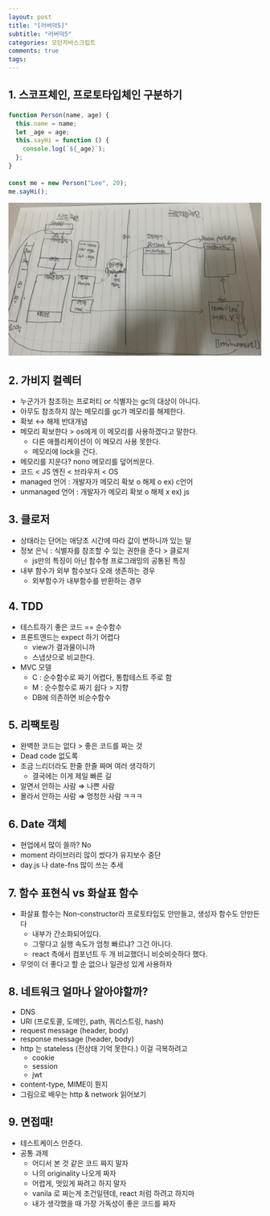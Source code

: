 ```yaml
---
layout: post
title: "[러버덕5]"
subtitle: "러버덕5"
categories: 모던자바스크립트
comments: true
tags: 
---
```


## 1. 스코프체인, 프로토타입체인 구분하기

```jsx
function Person(name, age) {
  this.name = name;
  let _age = age;
  this.sayHi = function () {
    console.log(`${_age}`);
  };
}

const me = new Person("Lee", 20);
me.sayHi();

```

![체인구분](/assets/img/study/체인구분.png)<br>

## 2. 가비지 컬렉터

- 누군가가 참조하는 프로퍼티 or 식별자는 gc의 대상이 아니다.
- 아무도 참조하지 않는 메모리를 gc가 메모리를 해제한다.
- 확보 ↔ 해제 반대개념
- 메모리 확보한다 > os에게 이 메모리를 사용하겠다고 말한다.
    - 다른 애플리케이션이 이 메모리 사용 못한다.
    - 메모리에 lock을 건다.
- 메모리를 지운다? nono 메모리를 덮어씌운다.
- 코드 < JS 엔진 < 브라우저 < OS
- managed 언어 : 개발자가 메모리 확보 o 해제 o  ex) c언어
- unmanaged 언어 : 개발자가 메모리 확보 o 해제 x ex) js

## 3. 클로저

- 상태라는 단어는 애당초 시간에 따라 값이 변하니까 있는 말
- 정보 은닉 : 식별자를 참조할 수 있는 권한을 준다 > 클로저
    - js만의 특징이 아닌 함수형 프로그래밍의 공통된 특징
- 내부 함수가 외부 함수보다 오래 생존하는 경우
    - 외부함수가 내부함수를 반환하는 경우
    

## 4. TDD

- 테스트하기 좋은 코드 == 순수함수
- 프론트앤드는 expect 하기 어렵다
    - view가 결과물이니까
    - 스냅샷으로 비교한다.
- MVC 모델
    - C : 순수함수로 짜기 어렵다, 통합테스트 주로 함
    - M : 순수함수로 짜기 쉽다 > 지향
    - DB에 의존하면 비순수함수
    

## 5. 리팩토링

- 완벽한 코드는 없다 > 좋은 코드를 짜는 것
- Dead code 없도록
- 조금 느리더라도 한줄 한줄 짜며 여러 생각하기
    - 결국에는 이게 제일 빠른 길
- 알면서 안하는 사람 ⇒ 나쁜 사람
- 몰라서 안하는 사람 ⇒ 멍청한 사람 ㅋㅋㅋ

## 6. Date 객체

- 현업에서 많이 쓸까? No
- moment 라이브러리 많이 썼다가 유지보수 중단
- day.js 나 date-fns 많이 쓰는 추세

## 7. 함수 표현식 vs 화살표 함수

- 화살표 함수는 Non-constructor라 프로토타입도 안만들고, 생성자 함수도 안만든다
    - 내부가 간소화되어있다.
    - 그렇다고 실행 속도가 엄청 빠르냐? 그건 아니다.
    - react 측에서 컴포넌트 두 개 비교했더니 비슷비슷하다 했다.
- 무엇이 더 좋다고 할 순 없으나 일관성 있게 사용하자

## 8. 네트워크 얼마나 알아야할까?

- DNS
- URI (프로토콜, 도메인, path, 쿼리스트링, hash)
- request message (header, body)
- response message (header, body)
- http 는 stateless (전상태 기억 못한다.) 이걸 극복하려고
    - cookie
    - session
    - jwt
- content-type, MIME이 뭔지
- 그림으로 배우는 http & network 읽어보기

## 9. 면접때!

- 테스트케이스 안준다.
- 공통 과제
    - 어디서 본 것 같은 코드 짜지 말자
    - 나의 originality 나오게 짜자
    - 어렵게, 멋있게 짜려고 하지 말자
    - vanila 로 짜는게 조건일텐데, react 처럼 하려고 하지마
    - 내가 생각했을 때 가장 가독성이 좋은 코드를 짜자